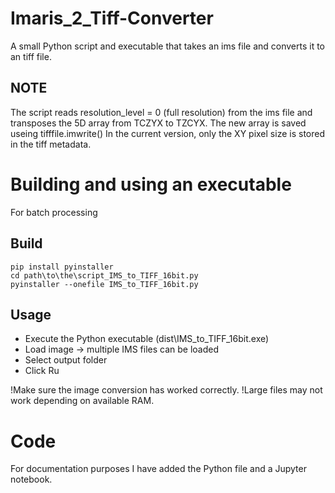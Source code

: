 # Imaris_2_Tiff-Converter
A small Python script and executable that takes an ims file and converts it to an tiff file.

## NOTE
The script reads resolution_level = 0 (full resolution) from the ims file and transposes the 5D array from TCZYX to TZCYX.
The new array is saved useing tifffile.imwrite()
In the current version, only the XY pixel size is stored in the tiff metadata.

# Building and using an executable
For batch processing
## Build
```
pip install pyinstaller
cd path\to\the\script_IMS_to_TIFF_16bit.py
pyinstaller --onefile IMS_to_TIFF_16bit.py
```

## Usage
- Execute the Python executable (dist\IMS_to_TIFF_16bit.exe)
- Load image -> multiple IMS files can be loaded
- Select output folder
- Click Ru

!Make sure the image conversion has worked correctly.
!Large files may not work depending on available RAM.

# Code
For documentation purposes I have added the Python file and a Jupyter notebook.

